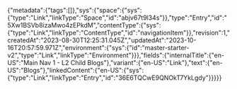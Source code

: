 {"metadata":{"tags":[]},"sys":{"space":{"sys":{"type":"Link","linkType":"Space","id":"abjv67t9l34s"}},"type":"Entry","id":"5Xw1BSVb8izaMwo4zEPkdM","contentType":{"sys":{"type":"Link","linkType":"ContentType","id":"navigationItem"}},"revision":1,"createdAt":"2023-08-30T12:25:31.045Z","updatedAt":"2023-10-16T20:57:59.971Z","environment":{"sys":{"id":"master-starter-v2","type":"Link","linkType":"Environment"}}},"fields":{"internalTitle":{"en-US":"Main Nav 1 - L2 Child Blogs"},"variant":{"en-US":"Link"},"text":{"en-US":"Blogs"},"linkedContent":{"en-US":{"sys":{"type":"Link","linkType":"Entry","id":"36E6TQCwE9QNOkT7YkLgdy"}}}}}